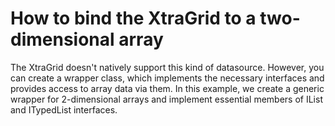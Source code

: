 # How to bind the XtraGrid to a two-dimensional array


<p>The XtraGrid doesn't natively support this kind of datasource. However, you can create a wrapper class, which implements the necessary interfaces and provides access to array data via them. In this example, we create a generic wrapper for 2-dimensional arrays and implement essential members of IList and ITypedList interfaces.</p>

<br/>


